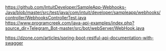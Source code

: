 https://github.com/IntuitDeveloper/SampleApp-Webhooks-Java/blob/master/src/test/java/com/intuit/developer/sampleapp/webhooks/controller/WebhooksControllerTest.java
https://www.programcreek.com/java-api-examples/index.php?source_dir=Telegram_Bot-master/src/bot/webServer/WebHook.java

https://dzone.com/articles/spring-boot-restful-api-documentation-with-swagger
